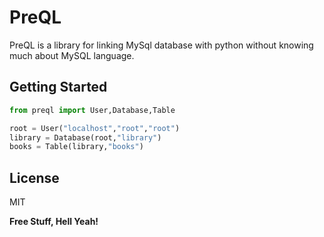 # PreQL

PreQL is a library for linking MySql database with python without knowing much about MySQL language.


## Getting Started

```py
from preql import User,Database,Table

root = User("localhost","root","root")
library = Database(root,"library")
books = Table(library,"books")

```

License
----

MIT


**Free Stuff, Hell Yeah!**

